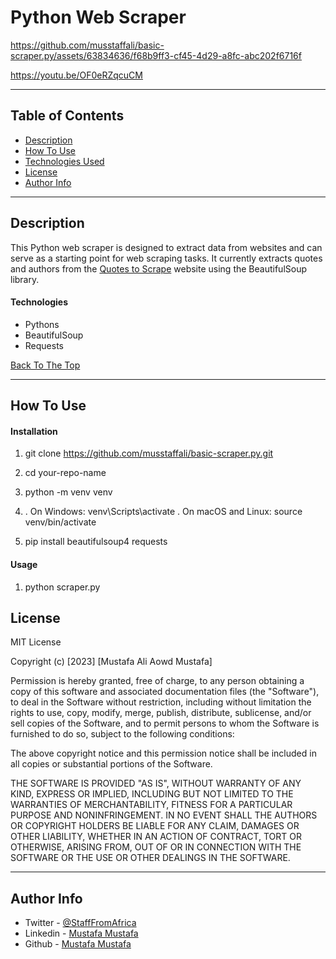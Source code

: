 # Python Web Scraper



https://github.com/musstaffali/basic-scraper.py/assets/63834636/f68b9ff3-cf45-4d29-a8fc-abc202f6716f


https://youtu.be/OF0eRZqcuCM

---


## Table of Contents

- [Description](#description)
- [How To Use](#how-to-use)
- [Technologies Used](#technologies-used)
- [License](#license)
- [Author Info](#author-info)

---

## Description

This Python web scraper is designed to extract data from websites and can serve as a starting point for web scraping tasks. It currently extracts quotes and authors from the [Quotes to Scrape](http://quotes.toscrape.com/) website using the BeautifulSoup library.


#### Technologies

- Pythons
- BeautifulSoup
- Requests

[Back To The Top](#read-me-template)

---

## How To Use

#### Installation

1.  git clone https://github.com/musstaffali/basic-scraper.py.git


2. cd your-repo-name


3. python -m venv venv


4.  . On Windows: venv\Scripts\activate
    . On macOS and Linux: source venv/bin/activate


5. pip install beautifulsoup4 requests




#### Usage


1. python scraper.py


## License

MIT License

Copyright (c) [2023] [Mustafa Ali Aowd Mustafa]

Permission is hereby granted, free of charge, to any person obtaining a copy
of this software and associated documentation files (the "Software"), to deal
in the Software without restriction, including without limitation the rights
to use, copy, modify, merge, publish, distribute, sublicense, and/or sell
copies of the Software, and to permit persons to whom the Software is
furnished to do so, subject to the following conditions:

The above copyright notice and this permission notice shall be included in all
copies or substantial portions of the Software.

THE SOFTWARE IS PROVIDED "AS IS", WITHOUT WARRANTY OF ANY KIND, EXPRESS OR
IMPLIED, INCLUDING BUT NOT LIMITED TO THE WARRANTIES OF MERCHANTABILITY,
FITNESS FOR A PARTICULAR PURPOSE AND NONINFRINGEMENT. IN NO EVENT SHALL THE
AUTHORS OR COPYRIGHT HOLDERS BE LIABLE FOR ANY CLAIM, DAMAGES OR OTHER
LIABILITY, WHETHER IN AN ACTION OF CONTRACT, TORT OR OTHERWISE, ARISING FROM,
OUT OF OR IN CONNECTION WITH THE SOFTWARE OR THE USE OR OTHER DEALINGS IN THE
SOFTWARE.


---

## Author Info

- Twitter - [@StaffFromAfrica](https://twitter.com/StaffFromAfrica)
- Linkedin - [Mustafa Mustafa](https://www.linkedin.com/in/mustafa-inc/)
- Github - [Mustafa Mustafa](https://github.com/musstaffali)


